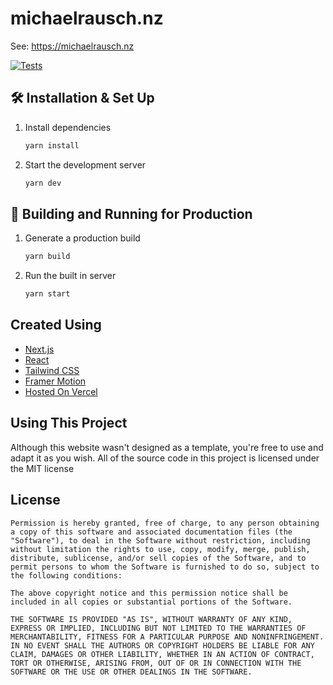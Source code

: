 # michaelrausch.nz
See: https://michaelrausch.nz

[![Tests](https://github.com/michaelrausch/michaelrausch-blog/actions/workflows/tests.yaml/badge.svg)](https://github.com/michaelrausch/michaelrausch-blog/actions/workflows/tests.yaml)

## 🛠 Installation & Set Up

1. Install dependencies

   ```sh
   yarn install
   ```

2. Start the development server

   ```sh
   yarn dev
   ```

## 🚀 Building and Running for Production

1. Generate a production build

   ```sh
   yarn build
   ```

2. Run the built in server

   ```sh
   yarn start
   ```

## Created Using
- [Next.js](https://nextjs.org/)
- [React](https://reactjs.org/)
- [Tailwind CSS](https://tailwindcss.com/)
- [Framer Motion](https://www.framer.com/motion/)
- [Hosted On Vercel](https://vercel.com/)

## Using This Project
Although this website wasn't designed as a template, you're free to use and adapt it as you wish. All of the source code in this project is licensed under the MIT license

## License

```
Permission is hereby granted, free of charge, to any person obtaining a copy of this software and associated documentation files (the "Software"), to deal in the Software without restriction, including without limitation the rights to use, copy, modify, merge, publish, distribute, sublicense, and/or sell copies of the Software, and to permit persons to whom the Software is furnished to do so, subject to the following conditions:

The above copyright notice and this permission notice shall be included in all copies or substantial portions of the Software.

THE SOFTWARE IS PROVIDED "AS IS", WITHOUT WARRANTY OF ANY KIND, EXPRESS OR IMPLIED, INCLUDING BUT NOT LIMITED TO THE WARRANTIES OF MERCHANTABILITY, FITNESS FOR A PARTICULAR PURPOSE AND NONINFRINGEMENT. IN NO EVENT SHALL THE AUTHORS OR COPYRIGHT HOLDERS BE LIABLE FOR ANY CLAIM, DAMAGES OR OTHER LIABILITY, WHETHER IN AN ACTION OF CONTRACT, TORT OR OTHERWISE, ARISING FROM, OUT OF OR IN CONNECTION WITH THE SOFTWARE OR THE USE OR OTHER DEALINGS IN THE SOFTWARE.
```
